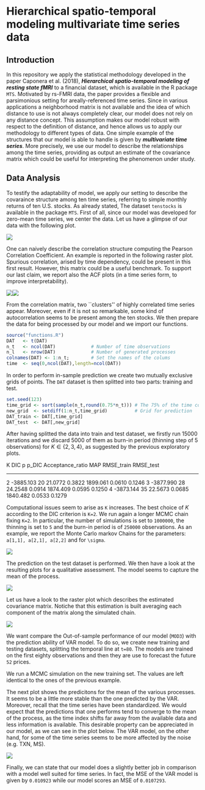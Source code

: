 # Hierarchical spatio-temporal modeling multivariate time series data


## Introduction
In this repository we apply the statistical methodology developed in the paper Caponera et al. (2018), ***Hierarchical spatio-temporal modeling of resting state fMRI*** to a financial dataset, which is available in the R package `MTS`. 
Motivated by rs-FMRI data, the paper provides a flexible and parsimonious setting for areally-referenced time series. Since in various applications a neighborhood matrix is not available and the idea of which distance to use is not always completely clear, our model does not rely on any distance concept. This assumption makes our model robust with respect to the definition of distance, and hence allows us to apply our methodology to different types of data. One simple example of the  structures that our model is able to handle is given by ***multivariate time series***.
More precisely, we use our model to describe the relationships among the time series, providing as output an estimate of the covariance matrix which could be useful for interpreting the phenomenon under study.

## Data Analysis

To testify the adaptability of model, we apply our setting to describe the covaraince structure among ten time series, referring to simple monthly returns of ten U.S. stocks. As already stated,  The dataset `tenstocks` is available in the package `MTS`. First of all, since our model was developed for zero-mean time series, we center the data. Let us have a glimpse of our data with the following plot.

![](tenStock_files/figure-html/unnamed-chunk-2-1.png)<!-- -->

One can naively describe the correlation structure computing the Pearson Correlation Coefficient. An example is reported in the following raster plot. 
Spurious correlation, arised by time dependency, could be present in this first result. However, this matrix could be a useful benchmark. 
To support our last claim, we report also the ACF plots (in a time series form, to improve interpretability). 

![](tenStock_files/figure-html/unnamed-chunk-3-1.png)<!-- -->![](tenStock_files/figure-html/unnamed-chunk-3-2.png)<!-- -->

From the correlation matrix, two ``clusters'' of highly correlated time series appear. Moreover, even if it is not so remarkable, some kind of autocorrelation seems to be present among the ten stocks. We then prepare the data for being processed by our model and we import our functions. 


```r
source("functions.R")
DAT   <- t(DAT)
n_t   <- ncol(DAT)             # Number of time observations
n_l   <- nrow(DAT)             # Number of generated processes
colnames(DAT) <- 1:n_t;        # Set the names of the colums
time  <- seq(0,ncol(DAT),length=ncol(DAT))
```

In order to perform in-sample prediction we create two mutually exclusive grids of points. The `DAT` dataset is then splitted into two parts: training and test.


```r
set.seed(123)
time_grid <- sort(sample(n_t,round(0.75*n_t))) # The 75% of the time columns are used.
new_grid  <- setdiff(1:n_t,time_grid)          # Grid for prediction
DAT_train <- DAT[,time_grid]
DAT_test  <- DAT[,new_grid]
```

After having splitted the data into train and test dataset, we firstly run 15000 iterations and we discard 5000 of them as burn-in period (thinning step of 5 observations) for $K\in\{2,3,4\}$, as suggested by the previous exploratory plots.


  K         DIC    p     p_DIC   Acceptance_ratio        MAP   RMSE_train   RMSE_test
---  ----------  ---  --------  -----------------  ---------  -----------  ----------
  2   -3885.103   20   21.0772             0.3822   1899.061       0.0610      0.1246
  3   -3877.990   28   24.2548             0.0914   1874.409       0.0595      0.1250
  4   -3873.144   35   22.5673             0.0685   1840.482       0.0533      0.1279

Computational issues seem to arise as `K` increases.
The best choice of $K$ according to the DIC criterion is `K=2`. We run again a longer MCMC chain fixing `K=2`. In particular, the number of simulations is set to `1000000`, the thinning is set to `5` and the burn-in period is of `250000` observations. As an example, we report the Monte Carlo markov Chains for the parameters: `a[1,1], a[2,1], a[2,2]` and for `\sigma`.


![](tenStock_files/figure-html/unnamed-chunk-9-1.png)<!-- -->

The prediction on the test dataset is performed. We then have a look at the resulting plots for a qualitative assessment. The model seems to capture the mean of the process.

![](tenStock_files/figure-html/unnamed-chunk-10-1.png)<!-- -->

Let us have a look to the raster plot which describes the estimated covariance matrix. Notiche that this estimation is built averaging each component of the matrix along the simulated chain.

![](tenStock_files/figure-html/unnamed-chunk-11-1.png)<!-- -->

We want compare the Out-of-sample performance of our model (`MOD3`) with the prediction ability of VAR model. To do so, we create new training and testing datasets, splitting the temporal line at `t=80`. The models are trained on the first eighty observations and then they are use to forecast the future `52` prices.

We run a MCMC simulation on the new training set. The values are left identical to the ones of the previous example.

The next plot shows the predicitons for the mean of the various processes. It seems to be a little more stable than the one predicted by the VAR. Moreover, recall that the time series have been standardized. We would expect that the predictions that one performs tend to converge to the mean of the process, as the time index shifts far away from the available data and less information is available. 
This desirable property can be appreciated in our model, as we can see in the plot below. The VAR model, on the other hand, for some of the time series seems to be more affected by the noise (e.g. TXN, MS).

![](tenStock_files/figure-html/unnamed-chunk-15-1.png)<!-- -->

Finally, we can state that our model does a slightly better job in comparison with a model well suited for time series. In fact, the MSE of the VAR model is given by `0.010923` while our model scores an MSE of `0.0107293`. 
